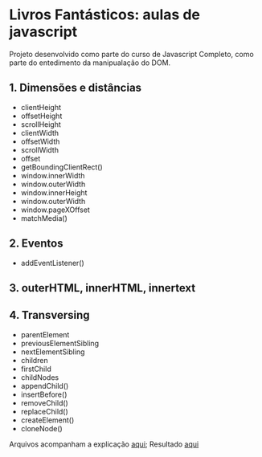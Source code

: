 # Livros Fantásticos: aulas de javascript

Projeto desenvolvido como parte do curso de Javascript Completo, como parte do entedimento da manipualação do DOM. 

## 1. Dimensões e distâncias

- clientHeight
- offsetHeight
- scrollHeight
- clientWidth
- offsetWidth
- scrollWidth
- offset
- getBoundingClientRect()
- window.innerWidth
- window.outerWidth
- window.innerHeight
- window.outerWidth
- window.pageXOffset
- matchMedia()

## 2. Eventos

- addEventListener()

## 3. outerHTML, innerHTML, innertext

## 4. Transversing

- parentElement
- previousElementSibling
- nextElementSibling
- children
- firstChild
- childNodes
- appendChild()
- insertBefore()
- removeChild()
- replaceChild()
- createElement()
- cloneNode()

Arquivos acompanham a explicação [aqui](https://www.notion.so/df1f113a1a1a462096dd6163a4a40b08?v=693c99a42dc149439532d081a4658752);
Resultado [aqui](https://priscilaandreani.github.io/books/)
